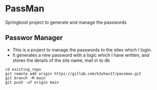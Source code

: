 # PassMan

Springboot project to generate and manage the passwords

## Passwor Manager
- This is a project to manage the passwords to the sites which I login.
- It generates a new password with a logic which I have written, and stores the details of the site name, mail in to db

```
cd existing_repo
git remote add origin https://gitlab.com/k3shav17/passman.git
git branch -M main
git push -uf origin main
```
